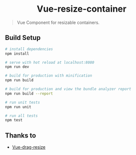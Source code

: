 <h1 align="center">Vue-resize-container</h1>

> Vue Component for resizable containers.

## Build Setup

``` bash
# install dependencies
npm install

# serve with hot reload at localhost:8080
npm run dev

# build for production with minification
npm run build

# build for production and view the bundle analyzer report
npm run build --report

# run unit tests
npm run unit

# run all tests
npm test
```

## Thanks to
* [Vue-drag-resize](https://github.com/kirillmurashov/vue-drag-resize)